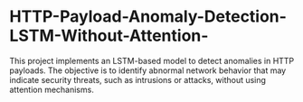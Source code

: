 # HTTP-Payload-Anomaly-Detection-LSTM-Without-Attention-
This project implements an LSTM-based model to detect anomalies in HTTP payloads. The objective is to identify abnormal network behavior that may indicate security threats, such as intrusions or attacks, without using attention mechanisms.
